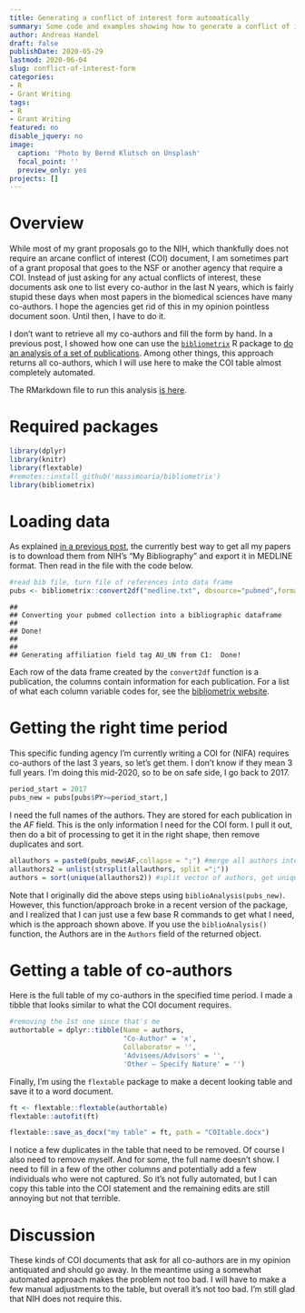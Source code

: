 ```yaml
---
title: Generating a conflict of interest form automatically
summary: Some code and examples showing how to generate a conflict of interest statement required by some funding agencies in an almost completely automated manner. 
author: Andreas Handel
draft: false
publishDate: 2020-05-29
lastmod: 2020-06-04
slug: conflict-of-interest-form
categories: 
- R 
- Grant Writing
tags: 
- R 
- Grant Writing
featured: no
disable_jquery: no
image:
  caption: 'Photo by Bernd Klutsch on Unsplash'
  focal_point: ''
  preview_only: yes
projects: []
---
```


<link href="{{< blogdown/postref >}}index_files/tabwid/tabwid.css" rel="stylesheet" />

# Overview

While most of my grant proposals go to the NIH, which thankfully does not require an arcane conflict of interest (COI) document, I am sometimes part of a grant proposal that goes to the NSF or another agency that require a COI. Instead of just asking for any actual conflicts of interest, these documents ask one to list every co-author in the last N years, which is fairly stupid these days when most papers in the biomedical sciences have many co-authors. I hope the agencies get rid of this in my opinion pointless document soon. Until then, I have to do it.

I don’t want to retrieve all my co-authors and fill the form by hand. In a previous post, I showed how one can use the [`bibliometrix`](https://www.bibliometrix.org/) R package to [do an analysis of a set of publications](/posts/publications-analysis-2/). Among other things, this approach returns all co-authors, which I will use here to make the COI table almost completely automated.

The RMarkdown file to run this analysis [is here](/post/2020-05-29-automate-conflict-of-interest-form/index.Rmarkdown).

# Required packages

``` r
library(dplyr)
library(knitr)
library(flextable)
#remotes::install_github('massimoaria/bibliometrix')
library(bibliometrix)
```

# Loading data

As explained [in a previous post](/posts/publications-analysis-2/), the currently best way to get all my papers is to download them from NIH’s “My Bibliography” and export it in MEDLINE format. Then read in the file with the code below.

``` r
#read bib file, turn file of references into data frame
pubs <- bibliometrix::convert2df("medline.txt", dbsource="pubmed",format="pubmed") 
```

    ## 
    ## Converting your pubmed collection into a bibliographic dataframe
    ## 
    ## Done!
    ## 
    ## 
    ## Generating affiliation field tag AU_UN from C1:  Done!

Each row of the data frame created by the `convert2df` function is a publication, the columns contain information for each publication.
For a list of what each column variable codes for, see the [bibliometrix website](https://www.bibliometrix.org/).

# Getting the right time period

This specific funding agency I’m currently writing a COI for (NIFA) requires co-authors of the last 3 years, so let’s get them. I don’t know if they mean 3 full years. I’m doing this mid-2020, so to be on safe side, I go back to 2017.

``` r
period_start = 2017
pubs_new = pubs[pubs$PY>=period_start,]
```

I need the full names of the authors. They are stored for each publication in the *AF* field. This is the only information I need for the COI form. I pull it out, then do a bit of processing to get it in the right shape, then remove duplicates and sort.

``` r
allauthors = paste0(pubs_new$AF,collapse = ";") #merge all authors into one vector
allauthors2 = unlist(strsplit(allauthors, split =";"))
authors = sort(unique(allauthors2)) #split vector of authors, get unique authors
```

Note that I originally did the above steps using `biblioAnalysis(pubs_new)`. However, this function/approach broke in a recent version of the package, and I realized that I can just use a few base R commands to get what I need, which is the approach shown above. If you use the `biblioAnalysis()` function, the Authors are in the `Authors` field of the returned object.

# Getting a table of co-authors

Here is the full table of my co-authors in the specified time period.
I made a tibble that looks similar to what the COI document requires.

``` r
#removing the 1st one since that's me
authortable = dplyr::tibble(Name = authors, 
                            "Co-Author" = 'x', 
                            Collaborator = '', 
                            'Advisees/Advisors' = '', 
                            'Other – Specify Nature' = '')
```

Finally, I’m using the `flextable` package to make a decent looking table and save it to a word document.

``` r
ft <- flextable::flextable(authortable)
flextable::autofit(ft)
```

<template id="5cf7288e-06b5-4a53-856b-c9b5958ea583"><style>
.tabwid table{
  border-collapse:collapse;
  line-height:1;
  margin-left:auto;
  margin-right:auto;
  border-width: 0;
  display: table;
  margin-top: 1.275em;
  margin-bottom: 1.275em;
  border-spacing: 0;
  border-color: transparent;
}
.tabwid_left table{
  margin-left:0;
}
.tabwid_right table{
  margin-right:0;
}
.tabwid td {
    padding: 0;
}
.tabwid a {
  text-decoration: none;
}
.tabwid thead {
    background-color: transparent;
}
.tabwid tfoot {
    background-color: transparent;
}
.tabwid table tr {
background-color: transparent;
}
</style><div class="tabwid"><style>.cl-eb7c94ec{border-collapse:collapse;}.cl-eb712b16{font-family:'Arial';font-size:11pt;font-weight:normal;font-style:normal;text-decoration:none;color:rgba(0, 0, 0, 1.00);background-color:transparent;}.cl-eb712b17{margin:0;text-align:left;border-bottom: 0 solid rgba(0, 0, 0, 1.00);border-top: 0 solid rgba(0, 0, 0, 1.00);border-left: 0 solid rgba(0, 0, 0, 1.00);border-right: 0 solid rgba(0, 0, 0, 1.00);padding-bottom:5pt;padding-top:5pt;padding-left:5pt;padding-right:5pt;line-height: 1;background-color:transparent;}.cl-eb71edda{width:169pt;background-color:transparent;vertical-align: middle;border-bottom: 0 solid rgba(0, 0, 0, 1.00);border-top: 0 solid rgba(0, 0, 0, 1.00);border-left: 0 solid rgba(0, 0, 0, 1.00);border-right: 0 solid rgba(0, 0, 0, 1.00);margin-bottom:0;margin-top:0;margin-left:0;margin-right:0;}.cl-eb71eddb{width:110.4pt;background-color:transparent;vertical-align: middle;border-bottom: 0 solid rgba(0, 0, 0, 1.00);border-top: 0 solid rgba(0, 0, 0, 1.00);border-left: 0 solid rgba(0, 0, 0, 1.00);border-right: 0 solid rgba(0, 0, 0, 1.00);margin-bottom:0;margin-top:0;margin-left:0;margin-right:0;}.cl-eb71eddc{width:80.5pt;background-color:transparent;vertical-align: middle;border-bottom: 0 solid rgba(0, 0, 0, 1.00);border-top: 0 solid rgba(0, 0, 0, 1.00);border-left: 0 solid rgba(0, 0, 0, 1.00);border-right: 0 solid rgba(0, 0, 0, 1.00);margin-bottom:0;margin-top:0;margin-left:0;margin-right:0;}.cl-eb71eddd{width:70.7pt;background-color:transparent;vertical-align: middle;border-bottom: 0 solid rgba(0, 0, 0, 1.00);border-top: 0 solid rgba(0, 0, 0, 1.00);border-left: 0 solid rgba(0, 0, 0, 1.00);border-right: 0 solid rgba(0, 0, 0, 1.00);margin-bottom:0;margin-top:0;margin-left:0;margin-right:0;}.cl-eb71edde{width:132.4pt;background-color:transparent;vertical-align: middle;border-bottom: 0 solid rgba(0, 0, 0, 1.00);border-top: 0 solid rgba(0, 0, 0, 1.00);border-left: 0 solid rgba(0, 0, 0, 1.00);border-right: 0 solid rgba(0, 0, 0, 1.00);margin-bottom:0;margin-top:0;margin-left:0;margin-right:0;}.cl-eb71eddf{width:110.4pt;background-color:transparent;vertical-align: middle;border-bottom: 0 solid rgba(0, 0, 0, 1.00);border-top: 0 solid rgba(0, 0, 0, 1.00);border-left: 0 solid rgba(0, 0, 0, 1.00);border-right: 0 solid rgba(0, 0, 0, 1.00);margin-bottom:0;margin-top:0;margin-left:0;margin-right:0;}.cl-eb71ede0{width:132.4pt;background-color:transparent;vertical-align: middle;border-bottom: 0 solid rgba(0, 0, 0, 1.00);border-top: 0 solid rgba(0, 0, 0, 1.00);border-left: 0 solid rgba(0, 0, 0, 1.00);border-right: 0 solid rgba(0, 0, 0, 1.00);margin-bottom:0;margin-top:0;margin-left:0;margin-right:0;}.cl-eb71ede1{width:80.5pt;background-color:transparent;vertical-align: middle;border-bottom: 0 solid rgba(0, 0, 0, 1.00);border-top: 0 solid rgba(0, 0, 0, 1.00);border-left: 0 solid rgba(0, 0, 0, 1.00);border-right: 0 solid rgba(0, 0, 0, 1.00);margin-bottom:0;margin-top:0;margin-left:0;margin-right:0;}.cl-eb71ede2{width:169pt;background-color:transparent;vertical-align: middle;border-bottom: 0 solid rgba(0, 0, 0, 1.00);border-top: 0 solid rgba(0, 0, 0, 1.00);border-left: 0 solid rgba(0, 0, 0, 1.00);border-right: 0 solid rgba(0, 0, 0, 1.00);margin-bottom:0;margin-top:0;margin-left:0;margin-right:0;}.cl-eb71ede3{width:70.7pt;background-color:transparent;vertical-align: middle;border-bottom: 0 solid rgba(0, 0, 0, 1.00);border-top: 0 solid rgba(0, 0, 0, 1.00);border-left: 0 solid rgba(0, 0, 0, 1.00);border-right: 0 solid rgba(0, 0, 0, 1.00);margin-bottom:0;margin-top:0;margin-left:0;margin-right:0;}.cl-eb71ede4{width:110.4pt;background-color:transparent;vertical-align: middle;border-bottom: 0 solid rgba(0, 0, 0, 1.00);border-top: 0 solid rgba(0, 0, 0, 1.00);border-left: 0 solid rgba(0, 0, 0, 1.00);border-right: 0 solid rgba(0, 0, 0, 1.00);margin-bottom:0;margin-top:0;margin-left:0;margin-right:0;}.cl-eb7214d6{width:169pt;background-color:transparent;vertical-align: middle;border-bottom: 0 solid rgba(0, 0, 0, 1.00);border-top: 0 solid rgba(0, 0, 0, 1.00);border-left: 0 solid rgba(0, 0, 0, 1.00);border-right: 0 solid rgba(0, 0, 0, 1.00);margin-bottom:0;margin-top:0;margin-left:0;margin-right:0;}.cl-eb7214d7{width:80.5pt;background-color:transparent;vertical-align: middle;border-bottom: 0 solid rgba(0, 0, 0, 1.00);border-top: 0 solid rgba(0, 0, 0, 1.00);border-left: 0 solid rgba(0, 0, 0, 1.00);border-right: 0 solid rgba(0, 0, 0, 1.00);margin-bottom:0;margin-top:0;margin-left:0;margin-right:0;}.cl-eb7214d8{width:70.7pt;background-color:transparent;vertical-align: middle;border-bottom: 0 solid rgba(0, 0, 0, 1.00);border-top: 0 solid rgba(0, 0, 0, 1.00);border-left: 0 solid rgba(0, 0, 0, 1.00);border-right: 0 solid rgba(0, 0, 0, 1.00);margin-bottom:0;margin-top:0;margin-left:0;margin-right:0;}.cl-eb7214d9{width:132.4pt;background-color:transparent;vertical-align: middle;border-bottom: 0 solid rgba(0, 0, 0, 1.00);border-top: 0 solid rgba(0, 0, 0, 1.00);border-left: 0 solid rgba(0, 0, 0, 1.00);border-right: 0 solid rgba(0, 0, 0, 1.00);margin-bottom:0;margin-top:0;margin-left:0;margin-right:0;}.cl-eb7214da{width:110.4pt;background-color:transparent;vertical-align: middle;border-bottom: 2pt solid rgba(102, 102, 102, 1.00);border-top: 0 solid rgba(0, 0, 0, 1.00);border-left: 0 solid rgba(0, 0, 0, 1.00);border-right: 0 solid rgba(0, 0, 0, 1.00);margin-bottom:0;margin-top:0;margin-left:0;margin-right:0;}.cl-eb7214db{width:132.4pt;background-color:transparent;vertical-align: middle;border-bottom: 2pt solid rgba(102, 102, 102, 1.00);border-top: 0 solid rgba(0, 0, 0, 1.00);border-left: 0 solid rgba(0, 0, 0, 1.00);border-right: 0 solid rgba(0, 0, 0, 1.00);margin-bottom:0;margin-top:0;margin-left:0;margin-right:0;}.cl-eb7214dc{width:80.5pt;background-color:transparent;vertical-align: middle;border-bottom: 2pt solid rgba(102, 102, 102, 1.00);border-top: 0 solid rgba(0, 0, 0, 1.00);border-left: 0 solid rgba(0, 0, 0, 1.00);border-right: 0 solid rgba(0, 0, 0, 1.00);margin-bottom:0;margin-top:0;margin-left:0;margin-right:0;}.cl-eb7214dd{width:70.7pt;background-color:transparent;vertical-align: middle;border-bottom: 2pt solid rgba(102, 102, 102, 1.00);border-top: 0 solid rgba(0, 0, 0, 1.00);border-left: 0 solid rgba(0, 0, 0, 1.00);border-right: 0 solid rgba(0, 0, 0, 1.00);margin-bottom:0;margin-top:0;margin-left:0;margin-right:0;}.cl-eb7214de{width:169pt;background-color:transparent;vertical-align: middle;border-bottom: 2pt solid rgba(102, 102, 102, 1.00);border-top: 0 solid rgba(0, 0, 0, 1.00);border-left: 0 solid rgba(0, 0, 0, 1.00);border-right: 0 solid rgba(0, 0, 0, 1.00);margin-bottom:0;margin-top:0;margin-left:0;margin-right:0;}.cl-eb7214df{width:70.7pt;background-color:transparent;vertical-align: middle;border-bottom: 2pt solid rgba(102, 102, 102, 1.00);border-top: 2pt solid rgba(102, 102, 102, 1.00);border-left: 0 solid rgba(0, 0, 0, 1.00);border-right: 0 solid rgba(0, 0, 0, 1.00);margin-bottom:0;margin-top:0;margin-left:0;margin-right:0;}.cl-eb7214e0{width:80.5pt;background-color:transparent;vertical-align: middle;border-bottom: 2pt solid rgba(102, 102, 102, 1.00);border-top: 2pt solid rgba(102, 102, 102, 1.00);border-left: 0 solid rgba(0, 0, 0, 1.00);border-right: 0 solid rgba(0, 0, 0, 1.00);margin-bottom:0;margin-top:0;margin-left:0;margin-right:0;}.cl-eb723bc8{width:110.4pt;background-color:transparent;vertical-align: middle;border-bottom: 2pt solid rgba(102, 102, 102, 1.00);border-top: 2pt solid rgba(102, 102, 102, 1.00);border-left: 0 solid rgba(0, 0, 0, 1.00);border-right: 0 solid rgba(0, 0, 0, 1.00);margin-bottom:0;margin-top:0;margin-left:0;margin-right:0;}.cl-eb723bc9{width:132.4pt;background-color:transparent;vertical-align: middle;border-bottom: 2pt solid rgba(102, 102, 102, 1.00);border-top: 2pt solid rgba(102, 102, 102, 1.00);border-left: 0 solid rgba(0, 0, 0, 1.00);border-right: 0 solid rgba(0, 0, 0, 1.00);margin-bottom:0;margin-top:0;margin-left:0;margin-right:0;}.cl-eb723bca{width:169pt;background-color:transparent;vertical-align: middle;border-bottom: 2pt solid rgba(102, 102, 102, 1.00);border-top: 2pt solid rgba(102, 102, 102, 1.00);border-left: 0 solid rgba(0, 0, 0, 1.00);border-right: 0 solid rgba(0, 0, 0, 1.00);margin-bottom:0;margin-top:0;margin-left:0;margin-right:0;}</style><table class='cl-eb7c94ec'>
<thead><tr style="overflow-wrap:break-word;"><td class="cl-eb723bca"><p class="cl-eb712b17"><span class="cl-eb712b16">Name</span></p></td><td class="cl-eb7214df"><p class="cl-eb712b17"><span class="cl-eb712b16">Co-Author</span></p></td><td class="cl-eb7214e0"><p class="cl-eb712b17"><span class="cl-eb712b16">Collaborator</span></p></td><td class="cl-eb723bc8"><p class="cl-eb712b17"><span class="cl-eb712b16">Advisees/Advisors</span></p></td><td class="cl-eb723bc9"><p class="cl-eb712b17"><span class="cl-eb712b16">Other – Specify Nature</span></p></td></tr></thead><tbody><tr style="overflow-wrap:break-word;"><td class="cl-eb71edda"><p class="cl-eb712b17"><span class="cl-eb712b16">AHMED, HASAN</span></p></td><td class="cl-eb71eddd"><p class="cl-eb712b17"><span class="cl-eb712b16">x</span></p></td><td class="cl-eb71eddc"><p class="cl-eb712b17"><span class="cl-eb712b16"></span></p></td><td class="cl-eb71eddb"><p class="cl-eb712b17"><span class="cl-eb712b16"></span></p></td><td class="cl-eb71edde"><p class="cl-eb712b17"><span class="cl-eb712b16"></span></p></td></tr><tr style="overflow-wrap:break-word;"><td class="cl-eb7214d6"><p class="cl-eb712b17"><span class="cl-eb712b16">ALIKHAN, MALIHA A</span></p></td><td class="cl-eb7214d8"><p class="cl-eb712b17"><span class="cl-eb712b16">x</span></p></td><td class="cl-eb7214d7"><p class="cl-eb712b17"><span class="cl-eb712b16"></span></p></td><td class="cl-eb71ede4"><p class="cl-eb712b17"><span class="cl-eb712b16"></span></p></td><td class="cl-eb7214d9"><p class="cl-eb712b17"><span class="cl-eb712b16"></span></p></td></tr><tr style="overflow-wrap:break-word;"><td class="cl-eb7214d6"><p class="cl-eb712b17"><span class="cl-eb712b16">AMANNA, IAN J</span></p></td><td class="cl-eb7214d8"><p class="cl-eb712b17"><span class="cl-eb712b16">x</span></p></td><td class="cl-eb7214d7"><p class="cl-eb712b17"><span class="cl-eb712b16"></span></p></td><td class="cl-eb71ede4"><p class="cl-eb712b17"><span class="cl-eb712b16"></span></p></td><td class="cl-eb7214d9"><p class="cl-eb712b17"><span class="cl-eb712b16"></span></p></td></tr><tr style="overflow-wrap:break-word;"><td class="cl-eb71edda"><p class="cl-eb712b17"><span class="cl-eb712b16">ANTIA, ALICE</span></p></td><td class="cl-eb71eddd"><p class="cl-eb712b17"><span class="cl-eb712b16">x</span></p></td><td class="cl-eb71eddc"><p class="cl-eb712b17"><span class="cl-eb712b16"></span></p></td><td class="cl-eb71eddb"><p class="cl-eb712b17"><span class="cl-eb712b16"></span></p></td><td class="cl-eb71edde"><p class="cl-eb712b17"><span class="cl-eb712b16"></span></p></td></tr><tr style="overflow-wrap:break-word;"><td class="cl-eb71ede2"><p class="cl-eb712b17"><span class="cl-eb712b16">ANTIA, RUSTOM</span></p></td><td class="cl-eb71ede3"><p class="cl-eb712b17"><span class="cl-eb712b16">x</span></p></td><td class="cl-eb71ede1"><p class="cl-eb712b17"><span class="cl-eb712b16"></span></p></td><td class="cl-eb71eddf"><p class="cl-eb712b17"><span class="cl-eb712b16"></span></p></td><td class="cl-eb71ede0"><p class="cl-eb712b17"><span class="cl-eb712b16"></span></p></td></tr><tr style="overflow-wrap:break-word;"><td class="cl-eb71ede2"><p class="cl-eb712b17"><span class="cl-eb712b16">BOOM, W HENRY</span></p></td><td class="cl-eb71ede3"><p class="cl-eb712b17"><span class="cl-eb712b16">x</span></p></td><td class="cl-eb71ede1"><p class="cl-eb712b17"><span class="cl-eb712b16"></span></p></td><td class="cl-eb71eddf"><p class="cl-eb712b17"><span class="cl-eb712b16"></span></p></td><td class="cl-eb71ede0"><p class="cl-eb712b17"><span class="cl-eb712b16"></span></p></td></tr><tr style="overflow-wrap:break-word;"><td class="cl-eb71edda"><p class="cl-eb712b17"><span class="cl-eb712b16">BULUSHEVA, IRINA</span></p></td><td class="cl-eb71eddd"><p class="cl-eb712b17"><span class="cl-eb712b16">x</span></p></td><td class="cl-eb71eddc"><p class="cl-eb712b17"><span class="cl-eb712b16"></span></p></td><td class="cl-eb71eddb"><p class="cl-eb712b17"><span class="cl-eb712b16"></span></p></td><td class="cl-eb71edde"><p class="cl-eb712b17"><span class="cl-eb712b16"></span></p></td></tr><tr style="overflow-wrap:break-word;"><td class="cl-eb71ede2"><p class="cl-eb712b17"><span class="cl-eb712b16">CARLSON, NICHOLE E</span></p></td><td class="cl-eb71ede3"><p class="cl-eb712b17"><span class="cl-eb712b16">x</span></p></td><td class="cl-eb71ede1"><p class="cl-eb712b17"><span class="cl-eb712b16"></span></p></td><td class="cl-eb71eddf"><p class="cl-eb712b17"><span class="cl-eb712b16"></span></p></td><td class="cl-eb71ede0"><p class="cl-eb712b17"><span class="cl-eb712b16"></span></p></td></tr><tr style="overflow-wrap:break-word;"><td class="cl-eb71ede2"><p class="cl-eb712b17"><span class="cl-eb712b16">CASTELLANOS, M E</span></p></td><td class="cl-eb71ede3"><p class="cl-eb712b17"><span class="cl-eb712b16">x</span></p></td><td class="cl-eb71ede1"><p class="cl-eb712b17"><span class="cl-eb712b16"></span></p></td><td class="cl-eb71eddf"><p class="cl-eb712b17"><span class="cl-eb712b16"></span></p></td><td class="cl-eb71ede0"><p class="cl-eb712b17"><span class="cl-eb712b16"></span></p></td></tr><tr style="overflow-wrap:break-word;"><td class="cl-eb71ede2"><p class="cl-eb712b17"><span class="cl-eb712b16">CASTELLANOS, MARIA</span></p></td><td class="cl-eb71ede3"><p class="cl-eb712b17"><span class="cl-eb712b16">x</span></p></td><td class="cl-eb71ede1"><p class="cl-eb712b17"><span class="cl-eb712b16"></span></p></td><td class="cl-eb71eddf"><p class="cl-eb712b17"><span class="cl-eb712b16"></span></p></td><td class="cl-eb71ede0"><p class="cl-eb712b17"><span class="cl-eb712b16"></span></p></td></tr><tr style="overflow-wrap:break-word;"><td class="cl-eb71edda"><p class="cl-eb712b17"><span class="cl-eb712b16">CHAKRABURTY, SRIJITA</span></p></td><td class="cl-eb71eddd"><p class="cl-eb712b17"><span class="cl-eb712b16">x</span></p></td><td class="cl-eb71eddc"><p class="cl-eb712b17"><span class="cl-eb712b16"></span></p></td><td class="cl-eb71eddb"><p class="cl-eb712b17"><span class="cl-eb712b16"></span></p></td><td class="cl-eb71edde"><p class="cl-eb712b17"><span class="cl-eb712b16"></span></p></td></tr><tr style="overflow-wrap:break-word;"><td class="cl-eb71edda"><p class="cl-eb712b17"><span class="cl-eb712b16">CHEN, ENFU</span></p></td><td class="cl-eb71eddd"><p class="cl-eb712b17"><span class="cl-eb712b16">x</span></p></td><td class="cl-eb71eddc"><p class="cl-eb712b17"><span class="cl-eb712b16"></span></p></td><td class="cl-eb71eddb"><p class="cl-eb712b17"><span class="cl-eb712b16"></span></p></td><td class="cl-eb71edde"><p class="cl-eb712b17"><span class="cl-eb712b16"></span></p></td></tr><tr style="overflow-wrap:break-word;"><td class="cl-eb71edda"><p class="cl-eb712b17"><span class="cl-eb712b16">CHENG, WEI</span></p></td><td class="cl-eb71eddd"><p class="cl-eb712b17"><span class="cl-eb712b16">x</span></p></td><td class="cl-eb71eddc"><p class="cl-eb712b17"><span class="cl-eb712b16"></span></p></td><td class="cl-eb71eddb"><p class="cl-eb712b17"><span class="cl-eb712b16"></span></p></td><td class="cl-eb71edde"><p class="cl-eb712b17"><span class="cl-eb712b16"></span></p></td></tr><tr style="overflow-wrap:break-word;"><td class="cl-eb71ede2"><p class="cl-eb712b17"><span class="cl-eb712b16">COATES, P TOBY</span></p></td><td class="cl-eb71ede3"><p class="cl-eb712b17"><span class="cl-eb712b16">x</span></p></td><td class="cl-eb71ede1"><p class="cl-eb712b17"><span class="cl-eb712b16"></span></p></td><td class="cl-eb71eddf"><p class="cl-eb712b17"><span class="cl-eb712b16"></span></p></td><td class="cl-eb71ede0"><p class="cl-eb712b17"><span class="cl-eb712b16"></span></p></td></tr><tr style="overflow-wrap:break-word;"><td class="cl-eb71ede2"><p class="cl-eb712b17"><span class="cl-eb712b16">CROFT, NATHAN P</span></p></td><td class="cl-eb71ede3"><p class="cl-eb712b17"><span class="cl-eb712b16">x</span></p></td><td class="cl-eb71ede1"><p class="cl-eb712b17"><span class="cl-eb712b16"></span></p></td><td class="cl-eb71eddf"><p class="cl-eb712b17"><span class="cl-eb712b16"></span></p></td><td class="cl-eb71ede0"><p class="cl-eb712b17"><span class="cl-eb712b16"></span></p></td></tr><tr style="overflow-wrap:break-word;"><td class="cl-eb7214d6"><p class="cl-eb712b17"><span class="cl-eb712b16">DALE, ARIELLA PERRY</span></p></td><td class="cl-eb7214d8"><p class="cl-eb712b17"><span class="cl-eb712b16">x</span></p></td><td class="cl-eb7214d7"><p class="cl-eb712b17"><span class="cl-eb712b16"></span></p></td><td class="cl-eb71ede4"><p class="cl-eb712b17"><span class="cl-eb712b16"></span></p></td><td class="cl-eb7214d9"><p class="cl-eb712b17"><span class="cl-eb712b16"></span></p></td></tr><tr style="overflow-wrap:break-word;"><td class="cl-eb71ede2"><p class="cl-eb712b17"><span class="cl-eb712b16">DENHOLM, J T</span></p></td><td class="cl-eb71ede3"><p class="cl-eb712b17"><span class="cl-eb712b16">x</span></p></td><td class="cl-eb71ede1"><p class="cl-eb712b17"><span class="cl-eb712b16"></span></p></td><td class="cl-eb71eddf"><p class="cl-eb712b17"><span class="cl-eb712b16"></span></p></td><td class="cl-eb71ede0"><p class="cl-eb712b17"><span class="cl-eb712b16"></span></p></td></tr><tr style="overflow-wrap:break-word;"><td class="cl-eb71ede2"><p class="cl-eb712b17"><span class="cl-eb712b16">DOBBIN, KEVIN</span></p></td><td class="cl-eb71ede3"><p class="cl-eb712b17"><span class="cl-eb712b16">x</span></p></td><td class="cl-eb71ede1"><p class="cl-eb712b17"><span class="cl-eb712b16"></span></p></td><td class="cl-eb71eddf"><p class="cl-eb712b17"><span class="cl-eb712b16"></span></p></td><td class="cl-eb71ede0"><p class="cl-eb712b17"><span class="cl-eb712b16"></span></p></td></tr><tr style="overflow-wrap:break-word;"><td class="cl-eb7214d6"><p class="cl-eb712b17"><span class="cl-eb712b16">DUDEK, NADINE L</span></p></td><td class="cl-eb7214d8"><p class="cl-eb712b17"><span class="cl-eb712b16">x</span></p></td><td class="cl-eb7214d7"><p class="cl-eb712b17"><span class="cl-eb712b16"></span></p></td><td class="cl-eb71ede4"><p class="cl-eb712b17"><span class="cl-eb712b16"></span></p></td><td class="cl-eb7214d9"><p class="cl-eb712b17"><span class="cl-eb712b16"></span></p></td></tr><tr style="overflow-wrap:break-word;"><td class="cl-eb7214d6"><p class="cl-eb712b17"><span class="cl-eb712b16">EBELL, MARK</span></p></td><td class="cl-eb7214d8"><p class="cl-eb712b17"><span class="cl-eb712b16">x</span></p></td><td class="cl-eb7214d7"><p class="cl-eb712b17"><span class="cl-eb712b16"></span></p></td><td class="cl-eb71ede4"><p class="cl-eb712b17"><span class="cl-eb712b16"></span></p></td><td class="cl-eb7214d9"><p class="cl-eb712b17"><span class="cl-eb712b16"></span></p></td></tr><tr style="overflow-wrap:break-word;"><td class="cl-eb7214d6"><p class="cl-eb712b17"><span class="cl-eb712b16">EBELL, MARK H</span></p></td><td class="cl-eb7214d8"><p class="cl-eb712b17"><span class="cl-eb712b16">x</span></p></td><td class="cl-eb7214d7"><p class="cl-eb712b17"><span class="cl-eb712b16"></span></p></td><td class="cl-eb71ede4"><p class="cl-eb712b17"><span class="cl-eb712b16"></span></p></td><td class="cl-eb7214d9"><p class="cl-eb712b17"><span class="cl-eb712b16"></span></p></td></tr><tr style="overflow-wrap:break-word;"><td class="cl-eb71edda"><p class="cl-eb712b17"><span class="cl-eb712b16">EGGENHUIZEN, PETER J</span></p></td><td class="cl-eb71eddd"><p class="cl-eb712b17"><span class="cl-eb712b16">x</span></p></td><td class="cl-eb71eddc"><p class="cl-eb712b17"><span class="cl-eb712b16"></span></p></td><td class="cl-eb71eddb"><p class="cl-eb712b17"><span class="cl-eb712b16"></span></p></td><td class="cl-eb71edde"><p class="cl-eb712b17"><span class="cl-eb712b16"></span></p></td></tr><tr style="overflow-wrap:break-word;"><td class="cl-eb71ede2"><p class="cl-eb712b17"><span class="cl-eb712b16">FOREHAND, RONALD</span></p></td><td class="cl-eb71ede3"><p class="cl-eb712b17"><span class="cl-eb712b16">x</span></p></td><td class="cl-eb71ede1"><p class="cl-eb712b17"><span class="cl-eb712b16"></span></p></td><td class="cl-eb71eddf"><p class="cl-eb712b17"><span class="cl-eb712b16"></span></p></td><td class="cl-eb71ede0"><p class="cl-eb712b17"><span class="cl-eb712b16"></span></p></td></tr><tr style="overflow-wrap:break-word;"><td class="cl-eb71edda"><p class="cl-eb712b17"><span class="cl-eb712b16">FUGGER, LARS</span></p></td><td class="cl-eb71eddd"><p class="cl-eb712b17"><span class="cl-eb712b16">x</span></p></td><td class="cl-eb71eddc"><p class="cl-eb712b17"><span class="cl-eb712b16"></span></p></td><td class="cl-eb71eddb"><p class="cl-eb712b17"><span class="cl-eb712b16"></span></p></td><td class="cl-eb71edde"><p class="cl-eb712b17"><span class="cl-eb712b16"></span></p></td></tr><tr style="overflow-wrap:break-word;"><td class="cl-eb71ede2"><p class="cl-eb712b17"><span class="cl-eb712b16">GAN, POH Y</span></p></td><td class="cl-eb71ede3"><p class="cl-eb712b17"><span class="cl-eb712b16">x</span></p></td><td class="cl-eb71ede1"><p class="cl-eb712b17"><span class="cl-eb712b16"></span></p></td><td class="cl-eb71eddf"><p class="cl-eb712b17"><span class="cl-eb712b16"></span></p></td><td class="cl-eb71ede0"><p class="cl-eb712b17"><span class="cl-eb712b16"></span></p></td></tr><tr style="overflow-wrap:break-word;"><td class="cl-eb71ede2"><p class="cl-eb712b17"><span class="cl-eb712b16">GARCIA-SASTRE, ADOLFO</span></p></td><td class="cl-eb71ede3"><p class="cl-eb712b17"><span class="cl-eb712b16">x</span></p></td><td class="cl-eb71ede1"><p class="cl-eb712b17"><span class="cl-eb712b16"></span></p></td><td class="cl-eb71eddf"><p class="cl-eb712b17"><span class="cl-eb712b16"></span></p></td><td class="cl-eb71ede0"><p class="cl-eb712b17"><span class="cl-eb712b16"></span></p></td></tr><tr style="overflow-wrap:break-word;"><td class="cl-eb71ede2"><p class="cl-eb712b17"><span class="cl-eb712b16">GREGERSEN, JON W</span></p></td><td class="cl-eb71ede3"><p class="cl-eb712b17"><span class="cl-eb712b16">x</span></p></td><td class="cl-eb71ede1"><p class="cl-eb712b17"><span class="cl-eb712b16"></span></p></td><td class="cl-eb71eddf"><p class="cl-eb712b17"><span class="cl-eb712b16"></span></p></td><td class="cl-eb71ede0"><p class="cl-eb712b17"><span class="cl-eb712b16"></span></p></td></tr><tr style="overflow-wrap:break-word;"><td class="cl-eb71edda"><p class="cl-eb712b17"><span class="cl-eb712b16">GUAN, JING</span></p></td><td class="cl-eb71eddd"><p class="cl-eb712b17"><span class="cl-eb712b16">x</span></p></td><td class="cl-eb71eddc"><p class="cl-eb712b17"><span class="cl-eb712b16"></span></p></td><td class="cl-eb71eddb"><p class="cl-eb712b17"><span class="cl-eb712b16"></span></p></td><td class="cl-eb71edde"><p class="cl-eb712b17"><span class="cl-eb712b16"></span></p></td></tr><tr style="overflow-wrap:break-word;"><td class="cl-eb71ede2"><p class="cl-eb712b17"><span class="cl-eb712b16">HALLORAN, M ELIZABETH</span></p></td><td class="cl-eb71ede3"><p class="cl-eb712b17"><span class="cl-eb712b16">x</span></p></td><td class="cl-eb71ede1"><p class="cl-eb712b17"><span class="cl-eb712b16"></span></p></td><td class="cl-eb71eddf"><p class="cl-eb712b17"><span class="cl-eb712b16"></span></p></td><td class="cl-eb71ede0"><p class="cl-eb712b17"><span class="cl-eb712b16"></span></p></td></tr><tr style="overflow-wrap:break-word;"><td class="cl-eb7214d6"><p class="cl-eb712b17"><span class="cl-eb712b16">HANDEL, A</span></p></td><td class="cl-eb7214d8"><p class="cl-eb712b17"><span class="cl-eb712b16">x</span></p></td><td class="cl-eb7214d7"><p class="cl-eb712b17"><span class="cl-eb712b16"></span></p></td><td class="cl-eb71ede4"><p class="cl-eb712b17"><span class="cl-eb712b16"></span></p></td><td class="cl-eb7214d9"><p class="cl-eb712b17"><span class="cl-eb712b16"></span></p></td></tr><tr style="overflow-wrap:break-word;"><td class="cl-eb71edda"><p class="cl-eb712b17"><span class="cl-eb712b16">HANDEL, ANDREAS</span></p></td><td class="cl-eb71eddd"><p class="cl-eb712b17"><span class="cl-eb712b16">x</span></p></td><td class="cl-eb71eddc"><p class="cl-eb712b17"><span class="cl-eb712b16"></span></p></td><td class="cl-eb71eddb"><p class="cl-eb712b17"><span class="cl-eb712b16"></span></p></td><td class="cl-eb71edde"><p class="cl-eb712b17"><span class="cl-eb712b16"></span></p></td></tr><tr style="overflow-wrap:break-word;"><td class="cl-eb71ede2"><p class="cl-eb712b17"><span class="cl-eb712b16">HECKMAN, TIMOTHY G</span></p></td><td class="cl-eb71ede3"><p class="cl-eb712b17"><span class="cl-eb712b16">x</span></p></td><td class="cl-eb71ede1"><p class="cl-eb712b17"><span class="cl-eb712b16"></span></p></td><td class="cl-eb71eddf"><p class="cl-eb712b17"><span class="cl-eb712b16"></span></p></td><td class="cl-eb71ede0"><p class="cl-eb712b17"><span class="cl-eb712b16"></span></p></td></tr><tr style="overflow-wrap:break-word;"><td class="cl-eb71ede2"><p class="cl-eb712b17"><span class="cl-eb712b16">HOLDSWORTH, STEPHEN R</span></p></td><td class="cl-eb71ede3"><p class="cl-eb712b17"><span class="cl-eb712b16">x</span></p></td><td class="cl-eb71ede1"><p class="cl-eb712b17"><span class="cl-eb712b16"></span></p></td><td class="cl-eb71eddf"><p class="cl-eb712b17"><span class="cl-eb712b16"></span></p></td><td class="cl-eb71ede0"><p class="cl-eb712b17"><span class="cl-eb712b16"></span></p></td></tr><tr style="overflow-wrap:break-word;"><td class="cl-eb71ede2"><p class="cl-eb712b17"><span class="cl-eb712b16">HOLT, STEPHEN G</span></p></td><td class="cl-eb71ede3"><p class="cl-eb712b17"><span class="cl-eb712b16">x</span></p></td><td class="cl-eb71ede1"><p class="cl-eb712b17"><span class="cl-eb712b16"></span></p></td><td class="cl-eb71eddf"><p class="cl-eb712b17"><span class="cl-eb712b16"></span></p></td><td class="cl-eb71ede0"><p class="cl-eb712b17"><span class="cl-eb712b16"></span></p></td></tr><tr style="overflow-wrap:break-word;"><td class="cl-eb71ede2"><p class="cl-eb712b17"><span class="cl-eb712b16">HOUBEN, R M G J</span></p></td><td class="cl-eb71ede3"><p class="cl-eb712b17"><span class="cl-eb712b16">x</span></p></td><td class="cl-eb71ede1"><p class="cl-eb712b17"><span class="cl-eb712b16"></span></p></td><td class="cl-eb71eddf"><p class="cl-eb712b17"><span class="cl-eb712b16"></span></p></td><td class="cl-eb71ede0"><p class="cl-eb712b17"><span class="cl-eb712b16"></span></p></td></tr><tr style="overflow-wrap:break-word;"><td class="cl-eb71ede2"><p class="cl-eb712b17"><span class="cl-eb712b16">HUANG, HAODI</span></p></td><td class="cl-eb71ede3"><p class="cl-eb712b17"><span class="cl-eb712b16">x</span></p></td><td class="cl-eb71ede1"><p class="cl-eb712b17"><span class="cl-eb712b16"></span></p></td><td class="cl-eb71eddf"><p class="cl-eb712b17"><span class="cl-eb712b16"></span></p></td><td class="cl-eb71ede0"><p class="cl-eb712b17"><span class="cl-eb712b16"></span></p></td></tr><tr style="overflow-wrap:break-word;"><td class="cl-eb71ede2"><p class="cl-eb712b17"><span class="cl-eb712b16">HUDSON, BILLY G</span></p></td><td class="cl-eb71ede3"><p class="cl-eb712b17"><span class="cl-eb712b16">x</span></p></td><td class="cl-eb71ede1"><p class="cl-eb712b17"><span class="cl-eb712b16"></span></p></td><td class="cl-eb71eddf"><p class="cl-eb712b17"><span class="cl-eb712b16"></span></p></td><td class="cl-eb71ede0"><p class="cl-eb712b17"><span class="cl-eb712b16"></span></p></td></tr><tr style="overflow-wrap:break-word;"><td class="cl-eb71ede2"><p class="cl-eb712b17"><span class="cl-eb712b16">HUO, XIANG</span></p></td><td class="cl-eb71ede3"><p class="cl-eb712b17"><span class="cl-eb712b16">x</span></p></td><td class="cl-eb71ede1"><p class="cl-eb712b17"><span class="cl-eb712b16"></span></p></td><td class="cl-eb71eddf"><p class="cl-eb712b17"><span class="cl-eb712b16"></span></p></td><td class="cl-eb71ede0"><p class="cl-eb712b17"><span class="cl-eb712b16"></span></p></td></tr><tr style="overflow-wrap:break-word;"><td class="cl-eb71edda"><p class="cl-eb712b17"><span class="cl-eb712b16">HUYNH, MEGAN</span></p></td><td class="cl-eb71eddd"><p class="cl-eb712b17"><span class="cl-eb712b16">x</span></p></td><td class="cl-eb71eddc"><p class="cl-eb712b17"><span class="cl-eb712b16"></span></p></td><td class="cl-eb71eddb"><p class="cl-eb712b17"><span class="cl-eb712b16"></span></p></td><td class="cl-eb71edde"><p class="cl-eb712b17"><span class="cl-eb712b16"></span></p></td></tr><tr style="overflow-wrap:break-word;"><td class="cl-eb71ede2"><p class="cl-eb712b17"><span class="cl-eb712b16">JOLOBA, MOSES L</span></p></td><td class="cl-eb71ede3"><p class="cl-eb712b17"><span class="cl-eb712b16">x</span></p></td><td class="cl-eb71ede1"><p class="cl-eb712b17"><span class="cl-eb712b16"></span></p></td><td class="cl-eb71eddf"><p class="cl-eb712b17"><span class="cl-eb712b16"></span></p></td><td class="cl-eb71ede0"><p class="cl-eb712b17"><span class="cl-eb712b16"></span></p></td></tr><tr style="overflow-wrap:break-word;"><td class="cl-eb7214d6"><p class="cl-eb712b17"><span class="cl-eb712b16">KAKAIRE, R</span></p></td><td class="cl-eb7214d8"><p class="cl-eb712b17"><span class="cl-eb712b16">x</span></p></td><td class="cl-eb7214d7"><p class="cl-eb712b17"><span class="cl-eb712b16"></span></p></td><td class="cl-eb71ede4"><p class="cl-eb712b17"><span class="cl-eb712b16"></span></p></td><td class="cl-eb7214d9"><p class="cl-eb712b17"><span class="cl-eb712b16"></span></p></td></tr><tr style="overflow-wrap:break-word;"><td class="cl-eb71edda"><p class="cl-eb712b17"><span class="cl-eb712b16">KIRIMUNDA, S</span></p></td><td class="cl-eb71eddd"><p class="cl-eb712b17"><span class="cl-eb712b16">x</span></p></td><td class="cl-eb71eddc"><p class="cl-eb712b17"><span class="cl-eb712b16"></span></p></td><td class="cl-eb71eddb"><p class="cl-eb712b17"><span class="cl-eb712b16"></span></p></td><td class="cl-eb71edde"><p class="cl-eb712b17"><span class="cl-eb712b16"></span></p></td></tr><tr style="overflow-wrap:break-word;"><td class="cl-eb71edda"><p class="cl-eb712b17"><span class="cl-eb712b16">KITCHING, A RICHARD</span></p></td><td class="cl-eb71eddd"><p class="cl-eb712b17"><span class="cl-eb712b16">x</span></p></td><td class="cl-eb71eddc"><p class="cl-eb712b17"><span class="cl-eb712b16"></span></p></td><td class="cl-eb71eddb"><p class="cl-eb712b17"><span class="cl-eb712b16"></span></p></td><td class="cl-eb71edde"><p class="cl-eb712b17"><span class="cl-eb712b16"></span></p></td></tr><tr style="overflow-wrap:break-word;"><td class="cl-eb7214d6"><p class="cl-eb712b17"><span class="cl-eb712b16">KIWANUKA, N</span></p></td><td class="cl-eb7214d8"><p class="cl-eb712b17"><span class="cl-eb712b16">x</span></p></td><td class="cl-eb7214d7"><p class="cl-eb712b17"><span class="cl-eb712b16"></span></p></td><td class="cl-eb71ede4"><p class="cl-eb712b17"><span class="cl-eb712b16"></span></p></td><td class="cl-eb7214d9"><p class="cl-eb712b17"><span class="cl-eb712b16"></span></p></td></tr><tr style="overflow-wrap:break-word;"><td class="cl-eb71ede2"><p class="cl-eb712b17"><span class="cl-eb712b16">LA GRUTA, NICOLE L</span></p></td><td class="cl-eb71ede3"><p class="cl-eb712b17"><span class="cl-eb712b16">x</span></p></td><td class="cl-eb71ede1"><p class="cl-eb712b17"><span class="cl-eb712b16"></span></p></td><td class="cl-eb71eddf"><p class="cl-eb712b17"><span class="cl-eb712b16"></span></p></td><td class="cl-eb71ede0"><p class="cl-eb712b17"><span class="cl-eb712b16"></span></p></td></tr><tr style="overflow-wrap:break-word;"><td class="cl-eb71edda"><p class="cl-eb712b17"><span class="cl-eb712b16">LI, CHANGWEI</span></p></td><td class="cl-eb71eddd"><p class="cl-eb712b17"><span class="cl-eb712b16">x</span></p></td><td class="cl-eb71eddc"><p class="cl-eb712b17"><span class="cl-eb712b16"></span></p></td><td class="cl-eb71eddb"><p class="cl-eb712b17"><span class="cl-eb712b16"></span></p></td><td class="cl-eb71edde"><p class="cl-eb712b17"><span class="cl-eb712b16"></span></p></td></tr><tr style="overflow-wrap:break-word;"><td class="cl-eb71ede2"><p class="cl-eb712b17"><span class="cl-eb712b16">LI, CHAO</span></p></td><td class="cl-eb71ede3"><p class="cl-eb712b17"><span class="cl-eb712b16">x</span></p></td><td class="cl-eb71ede1"><p class="cl-eb712b17"><span class="cl-eb712b16"></span></p></td><td class="cl-eb71eddf"><p class="cl-eb712b17"><span class="cl-eb712b16"></span></p></td><td class="cl-eb71ede0"><p class="cl-eb712b17"><span class="cl-eb712b16"></span></p></td></tr><tr style="overflow-wrap:break-word;"><td class="cl-eb7214d6"><p class="cl-eb712b17"><span class="cl-eb712b16">LI, YAN</span></p></td><td class="cl-eb7214d8"><p class="cl-eb712b17"><span class="cl-eb712b16">x</span></p></td><td class="cl-eb7214d7"><p class="cl-eb712b17"><span class="cl-eb712b16"></span></p></td><td class="cl-eb71ede4"><p class="cl-eb712b17"><span class="cl-eb712b16"></span></p></td><td class="cl-eb7214d9"><p class="cl-eb712b17"><span class="cl-eb712b16"></span></p></td></tr><tr style="overflow-wrap:break-word;"><td class="cl-eb71edda"><p class="cl-eb712b17"><span class="cl-eb712b16">LING, FENG</span></p></td><td class="cl-eb71eddd"><p class="cl-eb712b17"><span class="cl-eb712b16">x</span></p></td><td class="cl-eb71eddc"><p class="cl-eb712b17"><span class="cl-eb712b16"></span></p></td><td class="cl-eb71eddb"><p class="cl-eb712b17"><span class="cl-eb712b16"></span></p></td><td class="cl-eb71edde"><p class="cl-eb712b17"><span class="cl-eb712b16"></span></p></td></tr><tr style="overflow-wrap:break-word;"><td class="cl-eb71ede2"><p class="cl-eb712b17"><span class="cl-eb712b16">LOH, KHAI L</span></p></td><td class="cl-eb71ede3"><p class="cl-eb712b17"><span class="cl-eb712b16">x</span></p></td><td class="cl-eb71ede1"><p class="cl-eb712b17"><span class="cl-eb712b16"></span></p></td><td class="cl-eb71eddf"><p class="cl-eb712b17"><span class="cl-eb712b16"></span></p></td><td class="cl-eb71ede0"><p class="cl-eb712b17"><span class="cl-eb712b16"></span></p></td></tr><tr style="overflow-wrap:break-word;"><td class="cl-eb71ede2"><p class="cl-eb712b17"><span class="cl-eb712b16">LONGINI, IRA M</span></p></td><td class="cl-eb71ede3"><p class="cl-eb712b17"><span class="cl-eb712b16">x</span></p></td><td class="cl-eb71ede1"><p class="cl-eb712b17"><span class="cl-eb712b16"></span></p></td><td class="cl-eb71eddf"><p class="cl-eb712b17"><span class="cl-eb712b16"></span></p></td><td class="cl-eb71ede0"><p class="cl-eb712b17"><span class="cl-eb712b16"></span></p></td></tr><tr style="overflow-wrap:break-word;"><td class="cl-eb71ede2"><p class="cl-eb712b17"><span class="cl-eb712b16">MALONE, LASHAUNDA L</span></p></td><td class="cl-eb71ede3"><p class="cl-eb712b17"><span class="cl-eb712b16">x</span></p></td><td class="cl-eb71ede1"><p class="cl-eb712b17"><span class="cl-eb712b16"></span></p></td><td class="cl-eb71eddf"><p class="cl-eb712b17"><span class="cl-eb712b16"></span></p></td><td class="cl-eb71ede0"><p class="cl-eb712b17"><span class="cl-eb712b16"></span></p></td></tr><tr style="overflow-wrap:break-word;"><td class="cl-eb71edda"><p class="cl-eb712b17"><span class="cl-eb712b16">MANICASSAMY, BALAJI</span></p></td><td class="cl-eb71eddd"><p class="cl-eb712b17"><span class="cl-eb712b16">x</span></p></td><td class="cl-eb71eddc"><p class="cl-eb712b17"><span class="cl-eb712b16"></span></p></td><td class="cl-eb71eddb"><p class="cl-eb712b17"><span class="cl-eb712b16"></span></p></td><td class="cl-eb71edde"><p class="cl-eb712b17"><span class="cl-eb712b16"></span></p></td></tr><tr style="overflow-wrap:break-word;"><td class="cl-eb7214d6"><p class="cl-eb712b17"><span class="cl-eb712b16">MARTINEZ, L</span></p></td><td class="cl-eb7214d8"><p class="cl-eb712b17"><span class="cl-eb712b16">x</span></p></td><td class="cl-eb7214d7"><p class="cl-eb712b17"><span class="cl-eb712b16"></span></p></td><td class="cl-eb71ede4"><p class="cl-eb712b17"><span class="cl-eb712b16"></span></p></td><td class="cl-eb7214d9"><p class="cl-eb712b17"><span class="cl-eb712b16"></span></p></td></tr><tr style="overflow-wrap:break-word;"><td class="cl-eb71ede2"><p class="cl-eb712b17"><span class="cl-eb712b16">MARTINEZ, LEONARDO</span></p></td><td class="cl-eb71ede3"><p class="cl-eb712b17"><span class="cl-eb712b16">x</span></p></td><td class="cl-eb71ede1"><p class="cl-eb712b17"><span class="cl-eb712b16"></span></p></td><td class="cl-eb71eddf"><p class="cl-eb712b17"><span class="cl-eb712b16"></span></p></td><td class="cl-eb71ede0"><p class="cl-eb712b17"><span class="cl-eb712b16"></span></p></td></tr><tr style="overflow-wrap:break-word;"><td class="cl-eb71edda"><p class="cl-eb712b17"><span class="cl-eb712b16">MCBRYDE, E S</span></p></td><td class="cl-eb71eddd"><p class="cl-eb712b17"><span class="cl-eb712b16">x</span></p></td><td class="cl-eb71eddc"><p class="cl-eb712b17"><span class="cl-eb712b16"></span></p></td><td class="cl-eb71eddb"><p class="cl-eb712b17"><span class="cl-eb712b16"></span></p></td><td class="cl-eb71edde"><p class="cl-eb712b17"><span class="cl-eb712b16"></span></p></td></tr><tr style="overflow-wrap:break-word;"><td class="cl-eb71edda"><p class="cl-eb712b17"><span class="cl-eb712b16">MCKAY, BRIAN</span></p></td><td class="cl-eb71eddd"><p class="cl-eb712b17"><span class="cl-eb712b16">x</span></p></td><td class="cl-eb71eddc"><p class="cl-eb712b17"><span class="cl-eb712b16"></span></p></td><td class="cl-eb71eddb"><p class="cl-eb712b17"><span class="cl-eb712b16"></span></p></td><td class="cl-eb71edde"><p class="cl-eb712b17"><span class="cl-eb712b16"></span></p></td></tr><tr style="overflow-wrap:break-word;"><td class="cl-eb71ede2"><p class="cl-eb712b17"><span class="cl-eb712b16">MOORE, JAMES R</span></p></td><td class="cl-eb71ede3"><p class="cl-eb712b17"><span class="cl-eb712b16">x</span></p></td><td class="cl-eb71ede1"><p class="cl-eb712b17"><span class="cl-eb712b16"></span></p></td><td class="cl-eb71eddf"><p class="cl-eb712b17"><span class="cl-eb712b16"></span></p></td><td class="cl-eb71ede0"><p class="cl-eb712b17"><span class="cl-eb712b16"></span></p></td></tr><tr style="overflow-wrap:break-word;"><td class="cl-eb7214d6"><p class="cl-eb712b17"><span class="cl-eb712b16">MU, LAN</span></p></td><td class="cl-eb7214d8"><p class="cl-eb712b17"><span class="cl-eb712b16">x</span></p></td><td class="cl-eb7214d7"><p class="cl-eb712b17"><span class="cl-eb712b16"></span></p></td><td class="cl-eb71ede4"><p class="cl-eb712b17"><span class="cl-eb712b16"></span></p></td><td class="cl-eb7214d9"><p class="cl-eb712b17"><span class="cl-eb712b16"></span></p></td></tr><tr style="overflow-wrap:break-word;"><td class="cl-eb71ede2"><p class="cl-eb712b17"><span class="cl-eb712b16">OOI, JOSHUA D</span></p></td><td class="cl-eb71ede3"><p class="cl-eb712b17"><span class="cl-eb712b16">x</span></p></td><td class="cl-eb71ede1"><p class="cl-eb712b17"><span class="cl-eb712b16"></span></p></td><td class="cl-eb71eddf"><p class="cl-eb712b17"><span class="cl-eb712b16"></span></p></td><td class="cl-eb71ede0"><p class="cl-eb712b17"><span class="cl-eb712b16"></span></p></td></tr><tr style="overflow-wrap:break-word;"><td class="cl-eb71edda"><p class="cl-eb712b17"><span class="cl-eb712b16">PAWELEK, KASIA A</span></p></td><td class="cl-eb71eddd"><p class="cl-eb712b17"><span class="cl-eb712b16">x</span></p></td><td class="cl-eb71eddc"><p class="cl-eb712b17"><span class="cl-eb712b16"></span></p></td><td class="cl-eb71eddb"><p class="cl-eb712b17"><span class="cl-eb712b16"></span></p></td><td class="cl-eb71edde"><p class="cl-eb712b17"><span class="cl-eb712b16"></span></p></td></tr><tr style="overflow-wrap:break-word;"><td class="cl-eb71edda"><p class="cl-eb712b17"><span class="cl-eb712b16">PETERSEN, JAN</span></p></td><td class="cl-eb71eddd"><p class="cl-eb712b17"><span class="cl-eb712b16">x</span></p></td><td class="cl-eb71eddc"><p class="cl-eb712b17"><span class="cl-eb712b16"></span></p></td><td class="cl-eb71eddb"><p class="cl-eb712b17"><span class="cl-eb712b16"></span></p></td><td class="cl-eb71edde"><p class="cl-eb712b17"><span class="cl-eb712b16"></span></p></td></tr><tr style="overflow-wrap:break-word;"><td class="cl-eb71ede2"><p class="cl-eb712b17"><span class="cl-eb712b16">POWER, DAVID A</span></p></td><td class="cl-eb71ede3"><p class="cl-eb712b17"><span class="cl-eb712b16">x</span></p></td><td class="cl-eb71ede1"><p class="cl-eb712b17"><span class="cl-eb712b16"></span></p></td><td class="cl-eb71eddf"><p class="cl-eb712b17"><span class="cl-eb712b16"></span></p></td><td class="cl-eb71ede0"><p class="cl-eb712b17"><span class="cl-eb712b16"></span></p></td></tr><tr style="overflow-wrap:break-word;"><td class="cl-eb71ede2"><p class="cl-eb712b17"><span class="cl-eb712b16">PURCELL, ANTHONY W</span></p></td><td class="cl-eb71ede3"><p class="cl-eb712b17"><span class="cl-eb712b16">x</span></p></td><td class="cl-eb71ede1"><p class="cl-eb712b17"><span class="cl-eb712b16"></span></p></td><td class="cl-eb71eddf"><p class="cl-eb712b17"><span class="cl-eb712b16"></span></p></td><td class="cl-eb71ede0"><p class="cl-eb712b17"><span class="cl-eb712b16"></span></p></td></tr><tr style="overflow-wrap:break-word;"><td class="cl-eb71ede2"><p class="cl-eb712b17"><span class="cl-eb712b16">QUACH, T</span></p></td><td class="cl-eb71ede3"><p class="cl-eb712b17"><span class="cl-eb712b16">x</span></p></td><td class="cl-eb71ede1"><p class="cl-eb712b17"><span class="cl-eb712b16"></span></p></td><td class="cl-eb71eddf"><p class="cl-eb712b17"><span class="cl-eb712b16"></span></p></td><td class="cl-eb71ede0"><p class="cl-eb712b17"><span class="cl-eb712b16"></span></p></td></tr><tr style="overflow-wrap:break-word;"><td class="cl-eb71ede2"><p class="cl-eb712b17"><span class="cl-eb712b16">QUINN, FREDERICK D</span></p></td><td class="cl-eb71ede3"><p class="cl-eb712b17"><span class="cl-eb712b16">x</span></p></td><td class="cl-eb71ede1"><p class="cl-eb712b17"><span class="cl-eb712b16"></span></p></td><td class="cl-eb71eddf"><p class="cl-eb712b17"><span class="cl-eb712b16"></span></p></td><td class="cl-eb71ede0"><p class="cl-eb712b17"><span class="cl-eb712b16"></span></p></td></tr><tr style="overflow-wrap:break-word;"><td class="cl-eb71ede2"><p class="cl-eb712b17"><span class="cl-eb712b16">RAGONNET, R</span></p></td><td class="cl-eb71ede3"><p class="cl-eb712b17"><span class="cl-eb712b16">x</span></p></td><td class="cl-eb71ede1"><p class="cl-eb712b17"><span class="cl-eb712b16"></span></p></td><td class="cl-eb71eddf"><p class="cl-eb712b17"><span class="cl-eb712b16"></span></p></td><td class="cl-eb71ede0"><p class="cl-eb712b17"><span class="cl-eb712b16"></span></p></td></tr><tr style="overflow-wrap:break-word;"><td class="cl-eb71edda"><p class="cl-eb712b17"><span class="cl-eb712b16">RAMARATHINAM, SRI H</span></p></td><td class="cl-eb71eddd"><p class="cl-eb712b17"><span class="cl-eb712b16">x</span></p></td><td class="cl-eb71eddc"><p class="cl-eb712b17"><span class="cl-eb712b16"></span></p></td><td class="cl-eb71eddb"><p class="cl-eb712b17"><span class="cl-eb712b16"></span></p></td><td class="cl-eb71edde"><p class="cl-eb712b17"><span class="cl-eb712b16"></span></p></td></tr><tr style="overflow-wrap:break-word;"><td class="cl-eb71edda"><p class="cl-eb712b17"><span class="cl-eb712b16">REID, HUGH H</span></p></td><td class="cl-eb71eddd"><p class="cl-eb712b17"><span class="cl-eb712b16">x</span></p></td><td class="cl-eb71eddc"><p class="cl-eb712b17"><span class="cl-eb712b16"></span></p></td><td class="cl-eb71eddb"><p class="cl-eb712b17"><span class="cl-eb712b16"></span></p></td><td class="cl-eb71edde"><p class="cl-eb712b17"><span class="cl-eb712b16"></span></p></td></tr><tr style="overflow-wrap:break-word;"><td class="cl-eb71ede2"><p class="cl-eb712b17"><span class="cl-eb712b16">ROSSJOHN, JAMIE</span></p></td><td class="cl-eb71ede3"><p class="cl-eb712b17"><span class="cl-eb712b16">x</span></p></td><td class="cl-eb71ede1"><p class="cl-eb712b17"><span class="cl-eb712b16"></span></p></td><td class="cl-eb71eddf"><p class="cl-eb712b17"><span class="cl-eb712b16"></span></p></td><td class="cl-eb71ede0"><p class="cl-eb712b17"><span class="cl-eb712b16"></span></p></td></tr><tr style="overflow-wrap:break-word;"><td class="cl-eb71ede2"><p class="cl-eb712b17"><span class="cl-eb712b16">SETTE, ALESSANDRO</span></p></td><td class="cl-eb71ede3"><p class="cl-eb712b17"><span class="cl-eb712b16">x</span></p></td><td class="cl-eb71ede1"><p class="cl-eb712b17"><span class="cl-eb712b16"></span></p></td><td class="cl-eb71eddf"><p class="cl-eb712b17"><span class="cl-eb712b16"></span></p></td><td class="cl-eb71ede0"><p class="cl-eb712b17"><span class="cl-eb712b16"></span></p></td></tr><tr style="overflow-wrap:break-word;"><td class="cl-eb71edda"><p class="cl-eb712b17"><span class="cl-eb712b16">SHEN, YE</span></p></td><td class="cl-eb71eddd"><p class="cl-eb712b17"><span class="cl-eb712b16">x</span></p></td><td class="cl-eb71eddc"><p class="cl-eb712b17"><span class="cl-eb712b16"></span></p></td><td class="cl-eb71eddb"><p class="cl-eb712b17"><span class="cl-eb712b16"></span></p></td><td class="cl-eb71edde"><p class="cl-eb712b17"><span class="cl-eb712b16"></span></p></td></tr><tr style="overflow-wrap:break-word;"><td class="cl-eb71ede2"><p class="cl-eb712b17"><span class="cl-eb712b16">SIDNEY, JOHN</span></p></td><td class="cl-eb71ede3"><p class="cl-eb712b17"><span class="cl-eb712b16">x</span></p></td><td class="cl-eb71ede1"><p class="cl-eb712b17"><span class="cl-eb712b16"></span></p></td><td class="cl-eb71eddf"><p class="cl-eb712b17"><span class="cl-eb712b16"></span></p></td><td class="cl-eb71ede0"><p class="cl-eb712b17"><span class="cl-eb712b16"></span></p></td></tr><tr style="overflow-wrap:break-word;"><td class="cl-eb71edda"><p class="cl-eb712b17"><span class="cl-eb712b16">SLIFKA, MARK</span></p></td><td class="cl-eb71eddd"><p class="cl-eb712b17"><span class="cl-eb712b16">x</span></p></td><td class="cl-eb71eddc"><p class="cl-eb712b17"><span class="cl-eb712b16"></span></p></td><td class="cl-eb71eddb"><p class="cl-eb712b17"><span class="cl-eb712b16"></span></p></td><td class="cl-eb71edde"><p class="cl-eb712b17"><span class="cl-eb712b16"></span></p></td></tr><tr style="overflow-wrap:break-word;"><td class="cl-eb71edda"><p class="cl-eb712b17"><span class="cl-eb712b16">SNG, XAVIER Y X</span></p></td><td class="cl-eb71eddd"><p class="cl-eb712b17"><span class="cl-eb712b16">x</span></p></td><td class="cl-eb71eddc"><p class="cl-eb712b17"><span class="cl-eb712b16"></span></p></td><td class="cl-eb71eddb"><p class="cl-eb712b17"><span class="cl-eb712b16"></span></p></td><td class="cl-eb71edde"><p class="cl-eb712b17"><span class="cl-eb712b16"></span></p></td></tr><tr style="overflow-wrap:break-word;"><td class="cl-eb71edda"><p class="cl-eb712b17"><span class="cl-eb712b16">STEIN, CATHERINE M</span></p></td><td class="cl-eb71eddd"><p class="cl-eb712b17"><span class="cl-eb712b16">x</span></p></td><td class="cl-eb71eddc"><p class="cl-eb712b17"><span class="cl-eb712b16"></span></p></td><td class="cl-eb71eddb"><p class="cl-eb712b17"><span class="cl-eb712b16"></span></p></td><td class="cl-eb71edde"><p class="cl-eb712b17"><span class="cl-eb712b16"></span></p></td></tr><tr style="overflow-wrap:break-word;"><td class="cl-eb71edda"><p class="cl-eb712b17"><span class="cl-eb712b16">SUMNER, T</span></p></td><td class="cl-eb71eddd"><p class="cl-eb712b17"><span class="cl-eb712b16">x</span></p></td><td class="cl-eb71eddc"><p class="cl-eb712b17"><span class="cl-eb712b16"></span></p></td><td class="cl-eb71eddb"><p class="cl-eb712b17"><span class="cl-eb712b16"></span></p></td><td class="cl-eb71edde"><p class="cl-eb712b17"><span class="cl-eb712b16"></span></p></td></tr><tr style="overflow-wrap:break-word;"><td class="cl-eb7214d6"><p class="cl-eb712b17"><span class="cl-eb712b16">TAN, YU H</span></p></td><td class="cl-eb7214d8"><p class="cl-eb712b17"><span class="cl-eb712b16">x</span></p></td><td class="cl-eb7214d7"><p class="cl-eb712b17"><span class="cl-eb712b16"></span></p></td><td class="cl-eb71ede4"><p class="cl-eb712b17"><span class="cl-eb712b16"></span></p></td><td class="cl-eb7214d9"><p class="cl-eb712b17"><span class="cl-eb712b16"></span></p></td></tr><tr style="overflow-wrap:break-word;"><td class="cl-eb71ede2"><p class="cl-eb712b17"><span class="cl-eb712b16">THOMAS, PAUL G</span></p></td><td class="cl-eb71ede3"><p class="cl-eb712b17"><span class="cl-eb712b16">x</span></p></td><td class="cl-eb71ede1"><p class="cl-eb712b17"><span class="cl-eb712b16"></span></p></td><td class="cl-eb71eddf"><p class="cl-eb712b17"><span class="cl-eb712b16"></span></p></td><td class="cl-eb71ede0"><p class="cl-eb712b17"><span class="cl-eb712b16"></span></p></td></tr><tr style="overflow-wrap:break-word;"><td class="cl-eb7214d6"><p class="cl-eb712b17"><span class="cl-eb712b16">TRAUER, J M</span></p></td><td class="cl-eb7214d8"><p class="cl-eb712b17"><span class="cl-eb712b16">x</span></p></td><td class="cl-eb7214d7"><p class="cl-eb712b17"><span class="cl-eb712b16"></span></p></td><td class="cl-eb71ede4"><p class="cl-eb712b17"><span class="cl-eb712b16"></span></p></td><td class="cl-eb7214d9"><p class="cl-eb712b17"><span class="cl-eb712b16"></span></p></td></tr><tr style="overflow-wrap:break-word;"><td class="cl-eb71edda"><p class="cl-eb712b17"><span class="cl-eb712b16">TSCHARKE, DAVID C</span></p></td><td class="cl-eb71eddd"><p class="cl-eb712b17"><span class="cl-eb712b16">x</span></p></td><td class="cl-eb71eddc"><p class="cl-eb712b17"><span class="cl-eb712b16"></span></p></td><td class="cl-eb71eddb"><p class="cl-eb712b17"><span class="cl-eb712b16"></span></p></td><td class="cl-eb71edde"><p class="cl-eb712b17"><span class="cl-eb712b16"></span></p></td></tr><tr style="overflow-wrap:break-word;"><td class="cl-eb7214d6"><p class="cl-eb712b17"><span class="cl-eb712b16">WAKIM, LINDA M</span></p></td><td class="cl-eb7214d8"><p class="cl-eb712b17"><span class="cl-eb712b16">x</span></p></td><td class="cl-eb7214d7"><p class="cl-eb712b17"><span class="cl-eb712b16"></span></p></td><td class="cl-eb71ede4"><p class="cl-eb712b17"><span class="cl-eb712b16"></span></p></td><td class="cl-eb7214d9"><p class="cl-eb712b17"><span class="cl-eb712b16"></span></p></td></tr><tr style="overflow-wrap:break-word;"><td class="cl-eb71ede2"><p class="cl-eb712b17"><span class="cl-eb712b16">WANG, XIAOXIAO</span></p></td><td class="cl-eb71ede3"><p class="cl-eb712b17"><span class="cl-eb712b16">x</span></p></td><td class="cl-eb71ede1"><p class="cl-eb712b17"><span class="cl-eb712b16"></span></p></td><td class="cl-eb71eddf"><p class="cl-eb712b17"><span class="cl-eb712b16"></span></p></td><td class="cl-eb71ede0"><p class="cl-eb712b17"><span class="cl-eb712b16"></span></p></td></tr><tr style="overflow-wrap:break-word;"><td class="cl-eb71ede2"><p class="cl-eb712b17"><span class="cl-eb712b16">WATSON, KATHERINE A</span></p></td><td class="cl-eb71ede3"><p class="cl-eb712b17"><span class="cl-eb712b16">x</span></p></td><td class="cl-eb71ede1"><p class="cl-eb712b17"><span class="cl-eb712b16"></span></p></td><td class="cl-eb71eddf"><p class="cl-eb712b17"><span class="cl-eb712b16"></span></p></td><td class="cl-eb71ede0"><p class="cl-eb712b17"><span class="cl-eb712b16"></span></p></td></tr><tr style="overflow-wrap:break-word;"><td class="cl-eb71edda"><p class="cl-eb712b17"><span class="cl-eb712b16">WHALEN, C C</span></p></td><td class="cl-eb71eddd"><p class="cl-eb712b17"><span class="cl-eb712b16">x</span></p></td><td class="cl-eb71eddc"><p class="cl-eb712b17"><span class="cl-eb712b16"></span></p></td><td class="cl-eb71eddb"><p class="cl-eb712b17"><span class="cl-eb712b16"></span></p></td><td class="cl-eb71edde"><p class="cl-eb712b17"><span class="cl-eb712b16"></span></p></td></tr><tr style="overflow-wrap:break-word;"><td class="cl-eb71ede2"><p class="cl-eb712b17"><span class="cl-eb712b16">WHALEN, CHRISTOPHER C</span></p></td><td class="cl-eb71ede3"><p class="cl-eb712b17"><span class="cl-eb712b16">x</span></p></td><td class="cl-eb71ede1"><p class="cl-eb712b17"><span class="cl-eb712b16"></span></p></td><td class="cl-eb71eddf"><p class="cl-eb712b17"><span class="cl-eb712b16"></span></p></td><td class="cl-eb71ede0"><p class="cl-eb712b17"><span class="cl-eb712b16"></span></p></td></tr><tr style="overflow-wrap:break-word;"><td class="cl-eb71ede2"><p class="cl-eb712b17"><span class="cl-eb712b16">WILLETT, ZOE J</span></p></td><td class="cl-eb71ede3"><p class="cl-eb712b17"><span class="cl-eb712b16">x</span></p></td><td class="cl-eb71ede1"><p class="cl-eb712b17"><span class="cl-eb712b16"></span></p></td><td class="cl-eb71eddf"><p class="cl-eb712b17"><span class="cl-eb712b16"></span></p></td><td class="cl-eb71ede0"><p class="cl-eb712b17"><span class="cl-eb712b16"></span></p></td></tr><tr style="overflow-wrap:break-word;"><td class="cl-eb71ede2"><p class="cl-eb712b17"><span class="cl-eb712b16">WOLDU, H</span></p></td><td class="cl-eb71ede3"><p class="cl-eb712b17"><span class="cl-eb712b16">x</span></p></td><td class="cl-eb71ede1"><p class="cl-eb712b17"><span class="cl-eb712b16"></span></p></td><td class="cl-eb71eddf"><p class="cl-eb712b17"><span class="cl-eb712b16"></span></p></td><td class="cl-eb71ede0"><p class="cl-eb712b17"><span class="cl-eb712b16"></span></p></td></tr><tr style="overflow-wrap:break-word;"><td class="cl-eb71ede2"><p class="cl-eb712b17"><span class="cl-eb712b16">WOLDU, HENOK</span></p></td><td class="cl-eb71ede3"><p class="cl-eb712b17"><span class="cl-eb712b16">x</span></p></td><td class="cl-eb71ede1"><p class="cl-eb712b17"><span class="cl-eb712b16"></span></p></td><td class="cl-eb71eddf"><p class="cl-eb712b17"><span class="cl-eb712b16"></span></p></td><td class="cl-eb71ede0"><p class="cl-eb712b17"><span class="cl-eb712b16"></span></p></td></tr><tr style="overflow-wrap:break-word;"><td class="cl-eb71edda"><p class="cl-eb712b17"><span class="cl-eb712b16">WU, TING</span></p></td><td class="cl-eb71eddd"><p class="cl-eb712b17"><span class="cl-eb712b16">x</span></p></td><td class="cl-eb71eddc"><p class="cl-eb712b17"><span class="cl-eb712b16"></span></p></td><td class="cl-eb71eddb"><p class="cl-eb712b17"><span class="cl-eb712b16"></span></p></td><td class="cl-eb71edde"><p class="cl-eb712b17"><span class="cl-eb712b16"></span></p></td></tr><tr style="overflow-wrap:break-word;"><td class="cl-eb71ede2"><p class="cl-eb712b17"><span class="cl-eb712b16">ZALWANGO, S</span></p></td><td class="cl-eb71ede3"><p class="cl-eb712b17"><span class="cl-eb712b16">x</span></p></td><td class="cl-eb71ede1"><p class="cl-eb712b17"><span class="cl-eb712b16"></span></p></td><td class="cl-eb71eddf"><p class="cl-eb712b17"><span class="cl-eb712b16"></span></p></td><td class="cl-eb71ede0"><p class="cl-eb712b17"><span class="cl-eb712b16"></span></p></td></tr><tr style="overflow-wrap:break-word;"><td class="cl-eb71ede2"><p class="cl-eb712b17"><span class="cl-eb712b16">ZALWANGO, SARAH</span></p></td><td class="cl-eb71ede3"><p class="cl-eb712b17"><span class="cl-eb712b16">x</span></p></td><td class="cl-eb71ede1"><p class="cl-eb712b17"><span class="cl-eb712b16"></span></p></td><td class="cl-eb71eddf"><p class="cl-eb712b17"><span class="cl-eb712b16"></span></p></td><td class="cl-eb71ede0"><p class="cl-eb712b17"><span class="cl-eb712b16"></span></p></td></tr><tr style="overflow-wrap:break-word;"><td class="cl-eb71ede2"><p class="cl-eb712b17"><span class="cl-eb712b16">ZARNITSYNA, VERONIKA</span></p></td><td class="cl-eb71ede3"><p class="cl-eb712b17"><span class="cl-eb712b16">x</span></p></td><td class="cl-eb71ede1"><p class="cl-eb712b17"><span class="cl-eb712b16"></span></p></td><td class="cl-eb71eddf"><p class="cl-eb712b17"><span class="cl-eb712b16"></span></p></td><td class="cl-eb71ede0"><p class="cl-eb712b17"><span class="cl-eb712b16"></span></p></td></tr><tr style="overflow-wrap:break-word;"><td class="cl-eb71ede2"><p class="cl-eb712b17"><span class="cl-eb712b16">ZARNITSYNA, VERONIKA I</span></p></td><td class="cl-eb71ede3"><p class="cl-eb712b17"><span class="cl-eb712b16">x</span></p></td><td class="cl-eb71ede1"><p class="cl-eb712b17"><span class="cl-eb712b16"></span></p></td><td class="cl-eb71eddf"><p class="cl-eb712b17"><span class="cl-eb712b16"></span></p></td><td class="cl-eb71ede0"><p class="cl-eb712b17"><span class="cl-eb712b16"></span></p></td></tr><tr style="overflow-wrap:break-word;"><td class="cl-eb7214de"><p class="cl-eb712b17"><span class="cl-eb712b16">ZHU, LIMEI</span></p></td><td class="cl-eb7214dd"><p class="cl-eb712b17"><span class="cl-eb712b16">x</span></p></td><td class="cl-eb7214dc"><p class="cl-eb712b17"><span class="cl-eb712b16"></span></p></td><td class="cl-eb7214da"><p class="cl-eb712b17"><span class="cl-eb712b16"></span></p></td><td class="cl-eb7214db"><p class="cl-eb712b17"><span class="cl-eb712b16"></span></p></td></tr></tbody></table></div></template>
<div class="flextable-shadow-host" id="a436a576-ef9f-4220-9c47-906ff31cc28a"></div>
<script>
var dest = document.getElementById("a436a576-ef9f-4220-9c47-906ff31cc28a");
var template = document.getElementById("5cf7288e-06b5-4a53-856b-c9b5958ea583");
var caption = template.content.querySelector("caption");
if(caption) {
  caption.style.cssText = "display:block;text-align:center;";
  var newcapt = document.createElement("p");
  newcapt.appendChild(caption)
  dest.parentNode.insertBefore(newcapt, dest.previousSibling);
}
var fantome = dest.attachShadow({mode: 'open'});
var templateContent = template.content;
fantome.appendChild(templateContent);
</script>

``` r
flextable::save_as_docx("my table" = ft, path = "COItable.docx")
```

I notice a few duplicates in the table that need to be removed. Of course I also need to remove myself. And for some, the full name doesn’t show. I need to fill in a few of the other columns and potentially add a few individuals who were not captured. So it’s not fully automated, but I can copy this table into the COI statement and the remaining edits are still annoying but not that terrible.

# Discussion

These kinds of COI documents that ask for all co-authors are in my opinion antiquated and should go away. In the meantime using a somewhat automated approach makes the problem not too bad. I will have to make a few manual adjustments to the table, but overall it’s not too bad. I’m still glad that NIH does not require this.
